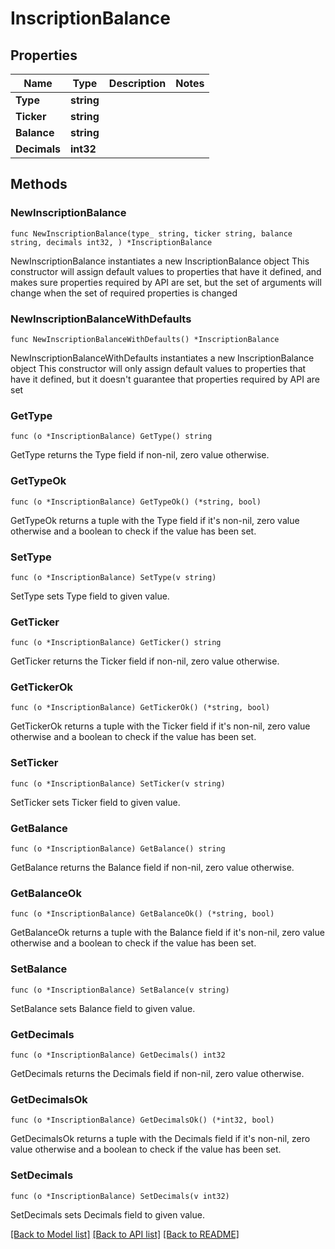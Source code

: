 # InscriptionBalance

## Properties

Name | Type | Description | Notes
------------ | ------------- | ------------- | -------------
**Type** | **string** |  | 
**Ticker** | **string** |  | 
**Balance** | **string** |  | 
**Decimals** | **int32** |  | 

## Methods

### NewInscriptionBalance

`func NewInscriptionBalance(type_ string, ticker string, balance string, decimals int32, ) *InscriptionBalance`

NewInscriptionBalance instantiates a new InscriptionBalance object
This constructor will assign default values to properties that have it defined,
and makes sure properties required by API are set, but the set of arguments
will change when the set of required properties is changed

### NewInscriptionBalanceWithDefaults

`func NewInscriptionBalanceWithDefaults() *InscriptionBalance`

NewInscriptionBalanceWithDefaults instantiates a new InscriptionBalance object
This constructor will only assign default values to properties that have it defined,
but it doesn't guarantee that properties required by API are set

### GetType

`func (o *InscriptionBalance) GetType() string`

GetType returns the Type field if non-nil, zero value otherwise.

### GetTypeOk

`func (o *InscriptionBalance) GetTypeOk() (*string, bool)`

GetTypeOk returns a tuple with the Type field if it's non-nil, zero value otherwise
and a boolean to check if the value has been set.

### SetType

`func (o *InscriptionBalance) SetType(v string)`

SetType sets Type field to given value.


### GetTicker

`func (o *InscriptionBalance) GetTicker() string`

GetTicker returns the Ticker field if non-nil, zero value otherwise.

### GetTickerOk

`func (o *InscriptionBalance) GetTickerOk() (*string, bool)`

GetTickerOk returns a tuple with the Ticker field if it's non-nil, zero value otherwise
and a boolean to check if the value has been set.

### SetTicker

`func (o *InscriptionBalance) SetTicker(v string)`

SetTicker sets Ticker field to given value.


### GetBalance

`func (o *InscriptionBalance) GetBalance() string`

GetBalance returns the Balance field if non-nil, zero value otherwise.

### GetBalanceOk

`func (o *InscriptionBalance) GetBalanceOk() (*string, bool)`

GetBalanceOk returns a tuple with the Balance field if it's non-nil, zero value otherwise
and a boolean to check if the value has been set.

### SetBalance

`func (o *InscriptionBalance) SetBalance(v string)`

SetBalance sets Balance field to given value.


### GetDecimals

`func (o *InscriptionBalance) GetDecimals() int32`

GetDecimals returns the Decimals field if non-nil, zero value otherwise.

### GetDecimalsOk

`func (o *InscriptionBalance) GetDecimalsOk() (*int32, bool)`

GetDecimalsOk returns a tuple with the Decimals field if it's non-nil, zero value otherwise
and a boolean to check if the value has been set.

### SetDecimals

`func (o *InscriptionBalance) SetDecimals(v int32)`

SetDecimals sets Decimals field to given value.



[[Back to Model list]](../README.md#documentation-for-models) [[Back to API list]](../README.md#documentation-for-api-endpoints) [[Back to README]](../README.md)


